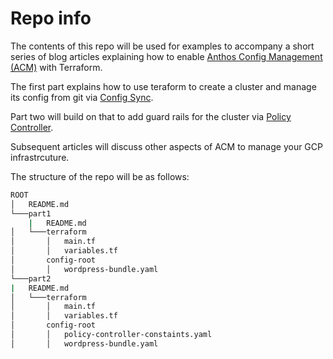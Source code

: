 # Repo info

The contents of this repo will be used for examples to accompany a short series of  blog articles explaining how to enable [Anthos Config Management (ACM)](https://cloud.google.com/anthos/config-management) with Terraform. 

The first part explains how to use teraform to create a cluster and manage its config from git via [Config Sync](https://cloud.google.com/anthos-config-management/docs/config-sync-overview). 

Part two will build on that to add guard rails for the cluster via [Policy Controller](https://cloud.google.com/anthos-config-management/docs/concepts/policy-controller). 

Subsequent articles will discuss other aspects of ACM to manage your GCP infrastrcuture.

The structure of the repo will be as follows:

```bash
ROOT
│   README.md
└───part1
    |   README.md 
│   └───terraform
│       │   main.tf
│       │   variables.tf
│       config-root
│       │   wordpress-bundle.yaml
└───part2
|   README.md
│   └───terraform
│       │   main.tf
│       │   variables.tf
│       config-root
│       │   policy-controller-constaints.yaml
│       │   wordpress-bundle.yaml
```
